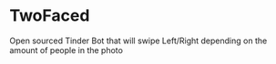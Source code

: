 # TwoFaced
Open sourced Tinder Bot that will swipe Left/Right depending on the amount of people in the photo
